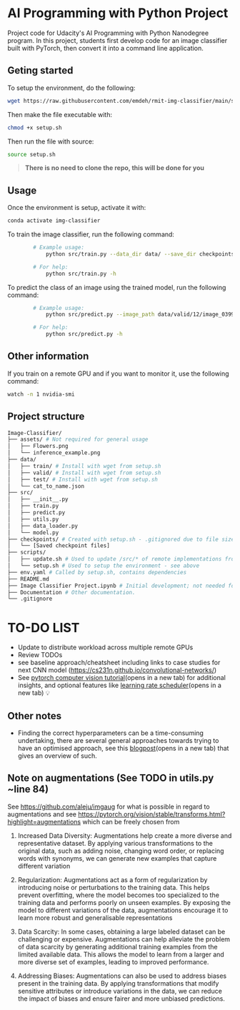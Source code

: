# AI Programming with Python Project

Project code for Udacity's AI Programming with Python Nanodegree program. In this project, students first develop code for an image classifier built with PyTorch, then convert it into a command line application.

## Geting started

To setup the environment, do the following:

```bash
wget https://raw.githubusercontent.com/emdeh/rmit-img-classifier/main/scripts/setup.sh
```

Then make the file executable with:
```bash
chmod +x setup.sh
```

Then run the file with source:
```bash
source setup.sh
```

>**There is no need to clone the repo, this will be done for you**

## Usage

Once the environment is setup, activate it with:
```bash
conda activate img-classifier
```

To train the image classifier, run the following command:
```bash
        # Example usage:
            python src/train.py --data_dir data/ --save_dir checkpoints/ --arch vgg16 --learning_rate 0.02 --hidden_units 4096 --epochs 5 --device gpu

        # For help:
            python src/train.py -h
```

To predict the class of an image using the trained model, run the following command:
```bash
        # Example usage:
            python src/predict.py --image_path data/valid/12/image_03997.jpg --checkpoint checkpoints/checkpoint.pth --top_k 3 --category_names cat_to_name.json --device cpu

        # For help:
            python src/predict.py -h
```

## Other information

If you train on a remote GPU and if you want to monitor it, use the following command:
```bash
watch -n 1 nvidia-smi
```

## Project structure

```bash
Image-Classifier/
├── assets/ # Not required for general usage
│   ├── Flowers.png 
│   └── inference_example.png
├── data/
│   ├── train/ # Install with wget from setup.sh
│   ├── valid/ # Install with wget from setup.sh
│   ├── test/ # Install with wget from setup.sh
│   └── cat_to_name.json
├── src/
│   ├── __init__.py
│   ├── train.py
│   ├── predict.py
│   ├── utils.py
│   ├── data_loader.py
│   └── model.py
├── checkpoints/ # Created with setup.sh - .gitignored due to file size.
│   └── [Saved checkpoint files]
├── scripts/
│   ├── update.sh # Used to update /src/* of remote implementations from GitHub.
│   └── setup.sh # Used to setup the environment - see above
├── env.yaml # Called by setup.sh, contains dependencies
├── README.md
├── Image Classifier Project.ipynb # Initial development; not needed for general usage.
├── Documentation # Other documentation.
└── .gitignore
```


# TO-DO LIST
   
- Update to distribute workload across multiple remote GPUs
- Review TODOs
- see baseline approach/cheatsheet including links to case studies for next CNN model (https://cs231n.github.io/convolutional-networks/)
- See [pytorch computer vision tutorial](https://pytorch.org/tutorials/beginner/transfer_learning_tutorial.html)(opens in a new tab) for additional insights, and optional features like [learning rate scheduler](https://pytorch.org/docs/stable/generated/torch.optim.lr_scheduler.ReduceLROnPlateau.html#torch.optim.lr_scheduler.ReduceLROnPlateau)(opens in a new tab) 💡

## Other notes
-  Finding the correct hyperparameters can be a time-consuming undertaking, there are several general approaches towards trying to have an optimised approach, see this [blogpost](https://blog.floydhub.com/guide-to-hyperparameters-search-for-deep-learning-models/)(opens in a new tab) that gives an overview of such.

## Note on augmentations (See TODO in utils.py ~line 84)
See https://github.com/aleju/imgaug for what is possible in regard to augmentations and see https://pytorch.org/vision/stable/transforms.html?highlight=augmentations which can be freely chosen from

1. Increased Data Diversity: Augmentations help create a more diverse and representative dataset. By applying various transformations to the original data, such as adding noise, changing word order, or replacing words with synonyms, we can generate new examples that capture different variation

3. Regularization: Augmentations act as a form of regularization by introducing noise or perturbations to the training data. This helps prevent overfitting, where the model becomes too specialized to the training data and performs poorly on unseen examples. By exposing the model to different variations of the data, augmentations encourage it to learn more robust and generalisable representations

3. Data Scarcity: In some cases, obtaining a large labeled dataset can be challenging or expensive. Augmentations can help alleviate the problem of data scarcity by generating additional training examples from the limited available data. This allows the model to learn from a larger and more diverse set of examples, leading to improved performance.

4. Addressing Biases: Augmentations can also be used to address biases present in the training data. By applying transformations that modify sensitive attributes or introduce variations in the data, we can reduce the impact of biases and ensure fairer and more unbiased predictions.

